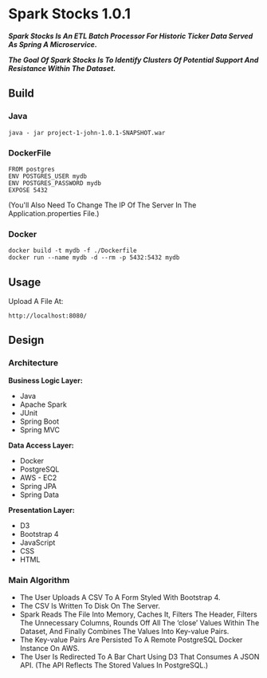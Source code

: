 # Spark Stocks 1.0.1

***Spark Stocks Is An ETL Batch Processor For Historic Ticker Data Served As Spring A Microservice.***

***The Goal Of Spark Stocks Is To Identify Clusters Of Potential Support And Resistance Within The Dataset.***

## Build
### Java
`
java - jar project-1-john-1.0.1-SNAPSHOT.war
`
### DockerFile
```
FROM postgres
ENV POSTGRES_USER mydb
ENV POSTGRES_PASSWORD mydb
EXPOSE 5432
```

(You'll Also Need To Change The IP Of The Server In The Application.properties File.)

### Docker
```
docker build -t mydb -f ./Dockerfile
docker run --name mydb -d --rm -p 5432:5432 mydb
```

## Usage
Upload A File At:

`
http://localhost:8080/
`

## Design
### Architecture
**Business Logic Layer:**
- Java
- Apache Spark
- JUnit
- Spring Boot
- Spring MVC

**Data Access Layer:**
- Docker
- PostgreSQL
- AWS - EC2
- Spring JPA
- Spring Data

**Presentation Layer:**
- D3
- Bootstrap 4
- JavaScript
- CSS
- HTML


### Main Algorithm

- The User Uploads A CSV To A Form Styled With Bootstrap 4.
- The CSV Is Written To Disk On The Server.
- Spark Reads The File Into Memory, Caches It, Filters The Header, Filters The Unnecessary Columns, Rounds Off All The ‘close’ Values Within The Dataset, And Finally Combines The Values Into Key-value Pairs.
- The Key-value Pairs Are Persisted To A Remote PostgreSQL Docker Instance On AWS.
- The User Is Redirected To A Bar Chart Using D3 That Consumes A JSON API. (The API Reflects The Stored Values In PostgreSQL.)
